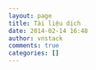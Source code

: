 ```yaml
---
layout: page
title: Tài liệu dịch
date: 2014-02-14 16:48
author: vnstack
comments: true
categories: []
---
```


